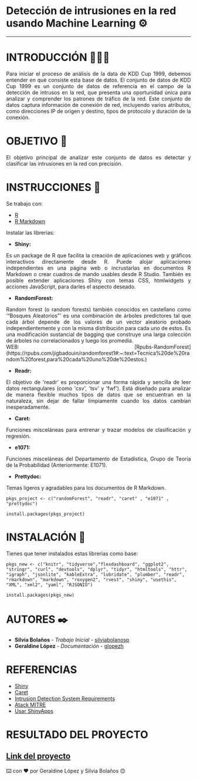 
# **Detección de intrusiones en la red usando Machine Learning ⚙️**
---

# INTRODUCCIÓN 👨🏻‍💻

<div style="text-align: justify">
Para iniciar el proceso de análisis de la data de KDD Cup 1999, debemos entender en qué consiste esta base de datos. El conjunto de datos de KDD Cup 1999 es un conjunto de datos de referencia en el campo de la detección de intrusos en la red, que presenta una oportunidad única para analizar y comprender los patrones de tráfico de la red. Este conjunto de datos captura información de conexión de red, incluyendo varios atributos, como direcciones IP de origen y destino, tipos de protocolo y duración de la conexión. 
</div>

# OBJETIVO 👀

<div style="text-align: justify">
El objetivo principal de analizar este conjunto de datos es detectar y clasificar las intrusiones en la red con precisión.
</div>

# INSTRUCCIONES 🚀

Se trabajo con:

* [R](https://www.r-project.org/)
* [R Markdown](https://rmarkdown.rstudio.com/)

Instalar las librerias:

* **Shiny:**

<div style="text-align: justify">
Es un package de R que facilita la creación de aplicaciones web y gráficos interactivos directamente desde R. Puede alojar aplicaciones independientes en una página web o incrustarlas en documentos R Markdown o crear cuadros de mando usables desde R Studio. También es posible extender aplicaciones Shiny con temas CSS, htmlwidgets y acciones JavaScript, para darles el aspecto deseado.
</div>

* **RandomForest:**

<div style="text-align: justify">
Random forest (o random forests) también conocidos en castellano como ‘“Bosques Aleatorios”’ es una combinación de árboles predictores tal que cada árbol depende de los valores de un vector aleatorio probado independientemente y con la misma distribución para cada uno de estos. Es una modificación sustancial de bagging que construye una larga colección de árboles no correlacionados y luego los promedia.
</div>
<div style="text-align: justify">
WEB: [Rpubs-RandomForest](https://rpubs.com/jigbadouin/randomforest1#:~:text=Tecnica%20de%20random%20forest,para%20cada%20uno%20de%20estos.)
</div>

* **Readr:**

<div style="text-align: justify">
El objetivo de 'readr' es proporcionar una forma rápida y sencilla de leer datos rectangulares (como 'csv', 'tsv' y 'fwf'). Está diseñado para analizar de manera flexible muchos tipos de datos que se encuentran en la naturaleza, sin dejar de fallar limpiamente cuando los datos cambian inesperadamente.
</div>

* **Caret:**

<div style="text-align: justify">
Funciones misceláneas para entrenar y trazar modelos de clasificación y regresión.
</div>

* **e1071:**

<div style="text-align: justify">
Funciones misceláneas del Departamento de Estadística, Grupo de Teoría de la Probabilidad (Anteriormente: E1071).
</div>

* **Prettydoc:**

<div style="text-align: justify">
Temas ligeros y agradables para los documentos de R Markdown.
</div>

```
pkgs_project <- c("randomForest", "readr", "caret" , "e1071" , "prettydoc")

install.packages(pkgs_project)
```

# INSTALACIÓN 🔧

Tienes que tener instalados estas librerias como base:

```
pkgs_new <- c("knitr", "tidyverse","flexdashboard", "ggplot2", "stringr", "curl", "devtools", "dplyr", "tidyr", "htmltools", "httr", "igraph", "jsonlite", "kableExtra", "lubridate", "plumber", "readr", "rmarkdown", "markdown", "roxygen2", "rvest", "shiny", "usethis", "XML", "xml2", "yaml", "RJSONIO") 

install.packages(pkgs_new)

```

# AUTORES ✒️

* **Silvia Bolaños** - *Trabajo Inicial* - [silviabolanosp](https://github.com/silviabolanosp)
* **Geraldine López** - *Documentación* - [glopezh](https://github.com/glopezh)

# REFERENCIAS

* [Shiny](http://datascience.recursos.uoc.edu/es/shiny/)
* [Caret](https://cran.r-project.org/web/packages/caret/index.html)
* [Intrusion Detection System Requirements](https://www.mitre.org/sites/default/files/pdf/intrusion_lapadula.pdf)
* [Atack MITRE](https://www.anomali.com/es/resources/what-mitre-attck-is-and-how-it-is-useful)
* [Usar ShinyApps](https://diegokoz.github.io/intro_ds/clase_6/06_practica_guiada.nb.html#)

# RESULTADO DEL PROYECTO

[Link del proyecto](Reporte.html)
---
⌨️ con ❤️ por Geraldine López y Silvia Bolaños 😊


